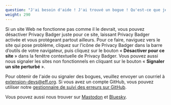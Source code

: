```yaml
---
question: "J'ai besoin d'aide ! J'ai trouvé un bogue ! Qu'est-ce que je dois faire ?"
weight: 290
---
```


Si un site Web ne fonctionne pas comme il le devrait, vous pouvez désactiver Privacy Badger juste pour ce site, laissant Privacy Badger activée et vous protégeant partout ailleurs. Pour ce faire, naviguez vers le site qui pose problème, cliquez sur l’icône de Privacy Badger dans la barre d’outils de votre navigateur, puis cliquez sur le bouton « **Désactiver pour ce site** » dans la fenêtre contextuelle de Privacy Badger. Vous pouvez aussi nous signaler les sites non fonctionnels en cliquant sur le bouton « **Signaler un site perturbé** ».

Pour obtenir de l'aide ou signaler des bogues, veuillez envoyer un courriel à [extension-devs@eff.org](mailto:extension-devs@eff.org). Si vous avez un compte GitHub, vous pouvez utiliser notre [gestionnaire de suivi des erreurs sur GitHub](https://github.com/EFForg/privacybadger/issues).

Vous pouvez aussi nous trouver sur [Mastodon](https://mastodon.social/@privacybadger) et [Bluesky](https://bsky.app/profile/privacybadger.org).
